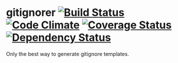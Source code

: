 gitignorer [![Build Status](https://travis-ci.org/zachlatta/gitignorer.png)](https://travis-ci.org/zachlatta/gitignorer) [![Code Climate](https://codeclimate.com/github/zachlatta/gitignorer.png)](https://codeclimate.com/github/zachlatta/gitignorer) [![Coverage Status](https://coveralls.io/repos/zachlatta/gitignorer/badge.png)](https://coveralls.io/r/zachlatta/gitignorer) [![Dependency Status](https://gemnasium.com/zachlatta/gitignorer.png)](https://gemnasium.com/zachlatta/gitignorer)
==========

Only the best way to generate gitignore templates.
